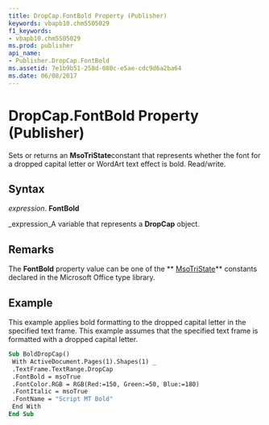```yaml
---
title: DropCap.FontBold Property (Publisher)
keywords: vbapb10.chm5505029
f1_keywords:
- vbapb10.chm5505029
ms.prod: publisher
api_name:
- Publisher.DropCap.FontBold
ms.assetid: 7e1b9b51-258d-080c-e5ae-cdc9d6a2ba64
ms.date: 06/08/2017
---
```



# DropCap.FontBold Property (Publisher)

Sets or returns an **MsoTriState**constant that represents whether the font for a dropped capital letter or WordArt text effect is bold. Read/write.


## Syntax

 _expression_. **FontBold**

 _expression_A variable that represents a **DropCap** object.


## Remarks

The **FontBold** property value can be one of the ** [MsoTriState](http://msdn.microsoft.com/library/2036cfc9-be7d-e05c-bec7-af05e3c3c515%28Office.15%29.aspx)** constants declared in the Microsoft Office type library.


## Example

This example applies bold formatting to the dropped capital letter in the specified text frame. This example assumes that the specified text frame is formatted with a dropped capital letter.


```vb
Sub BoldDropCap() 
 With ActiveDocument.Pages(1).Shapes(1) _ 
 .TextFrame.TextRange.DropCap 
 .FontBold = msoTrue 
 .FontColor.RGB = RGB(Red:=150, Green:=50, Blue:=180) 
 .FontItalic = msoTrue 
 .FontName = "Script MT Bold" 
 End With 
End Sub
```


